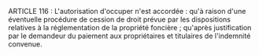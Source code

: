 ARTICLE 116 : L'autorisation d'occuper n'est accordée :
qu'à raison d'une éventuelle procédure de cession de droit prévue par
les dispositions relatives à la réglementation de la propriété
foncière ;
qu'après justification par le demandeur du paiement aux propriétaires
et titulaires de l'indemnité convenue.